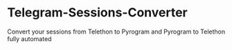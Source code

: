 # Telegram-Sessions-Converter
Convert your sessions from Telethon to Pyrogram and Pyrogram to Telethon fully automated
